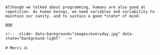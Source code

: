 <!-- .slide: data-background="images/everyday.jpg" -->

~~~~

Although we talked about programming, humans are also good at repetition. As human beings, we need variables and variability to maintain our sanity, and to sustain a good *state* of mind.

@@@

<!-- .slide: data-background="images/everyday.jpg" data-state="background-light"  -->

# Merci 👍
